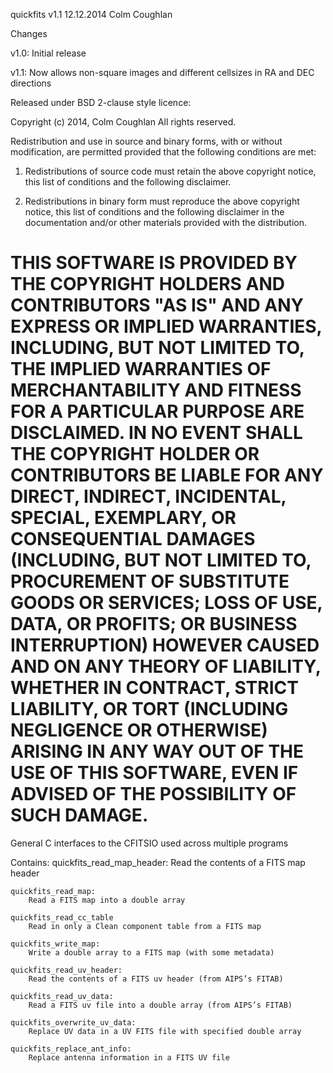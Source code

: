 quickfits v1.1
12.12.2014
Colm Coughlan

Changes

v1.0: Initial release

v1.1: Now allows non-square images and different cellsizes in RA and DEC directions

Released under BSD 2-clause style licence:

Copyright (c) 2014, Colm Coughlan
All rights reserved.

Redistribution and use in source and binary forms, with or without modification, are permitted provided that the following conditions are met:

1. Redistributions of source code must retain the above copyright notice, this list of conditions and the following disclaimer.

2. Redistributions in binary form must reproduce the above copyright notice, this list of conditions and the following disclaimer in the documentation and/or other materials provided with the distribution.

THIS SOFTWARE IS PROVIDED BY THE COPYRIGHT HOLDERS AND CONTRIBUTORS "AS IS" AND ANY EXPRESS OR IMPLIED WARRANTIES, INCLUDING, BUT NOT LIMITED TO, THE IMPLIED WARRANTIES OF MERCHANTABILITY AND FITNESS FOR A PARTICULAR PURPOSE ARE DISCLAIMED. IN NO EVENT SHALL THE COPYRIGHT HOLDER OR CONTRIBUTORS BE LIABLE FOR ANY DIRECT, INDIRECT, INCIDENTAL, SPECIAL, EXEMPLARY, OR CONSEQUENTIAL DAMAGES (INCLUDING, BUT NOT LIMITED TO, PROCUREMENT OF SUBSTITUTE GOODS OR SERVICES; LOSS OF USE, DATA, OR PROFITS; OR BUSINESS INTERRUPTION) HOWEVER CAUSED AND ON ANY THEORY OF LIABILITY, WHETHER IN CONTRACT, STRICT LIABILITY, OR TORT (INCLUDING NEGLIGENCE OR OTHERWISE) ARISING IN ANY WAY OUT OF THE USE OF THIS SOFTWARE, EVEN IF ADVISED OF THE POSSIBILITY OF SUCH DAMAGE.
=============

General C interfaces to the CFITSIO used across multiple programs

Contains:
	quickfits_read_map_header:
		Read the contents of a FITS map header

	quickfits_read_map:
		Read a FITS map into a double array

	quickfits_read_cc_table
		Read in only a Clean component table from a FITS map

	quickfits_write_map:
		Write a double array to a FITS map (with some metadata)

	quickfits_read_uv_header:
		Read the contents of a FITS uv header (from AIPS’s FITAB)

	quickfits_read_uv_data:
		Read a FITS uv file into a double array (from AIPS’s FITAB)

	quickfits_overwrite_uv_data:
		Replace UV data in a UV FITS file with specified double array

	quickfits_replace_ant_info:
		Replace antenna information in a FITS UV file
